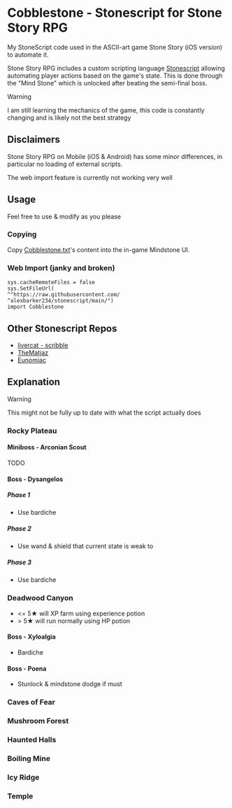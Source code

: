 # Cobblestone - Stonescript for Stone Story RPG

My StoneScript code used in the ASCII-art game Stone Story (iOS version) to automate it.

Stone Story RPG includes a custom scripting language [Stonescript](https://stonestoryrpg.com/stonescript/) allowing automating player actions based on the game's state. This is done through the "Mind Stone" which is unlocked after beating the semi-final boss.

> [!WARNING]  
> I am still learning the mechanics of the game, this code is constantly changing and is likely not the best strategy

## Disclaimers
Stone Story RPG on Mobile (iOS & Android) has some minor differences, in particular no loading of external scripts.

The web import feature is currently not working very well

## Usage
Feel free to use & modify as you please

### Copying
Copy [Cobblestone.txt](https://raw.githubusercontent.com/alexbarker234/stonescript/main/Cobblestone.txt)'s content into the in-game Mindstone UI.

### Web Import (janky and broken)
```
sys.cacheRemoteFiles = false
sys.SetFileUrl(
^"https://raw.githubusercontent.com/
^alexbarker234/stonescript/main/")
import Cobblestone
```

## Other Stonescript Repos
- [livercat - scribble](https://github.com/livercat/scribble/tree/main)
- [TheMatjaz](https://github.com/TheMatjaz/StoneScript/tree/master)
- [Eunomiac](https://github.com/Eunomiac/stone-story)

## Explanation
> [!WARNING]  
> This might not be fully up to date with what the script actually does
### Rocky Plateau
#### Miniboss - Arconian Scout
TODO
#### Boss - Dysangelos
##### Phase 1
- Use bardiche
##### Phase 2
- Use wand & shield that current state is weak to
##### Phase 3
- Use bardiche

### Deadwood Canyon
- <= 5★ will XP farm using experience potion
- \> 5★ will run normally using HP potion
#### Boss - Xyloalgia
- Bardiche
#### Boss - Poena
- Stunlock & mindstone dodge if must

### Caves of Fear 
### Mushroom Forest
### Haunted Halls
### Boiling Mine
### Icy Ridge
### Temple
